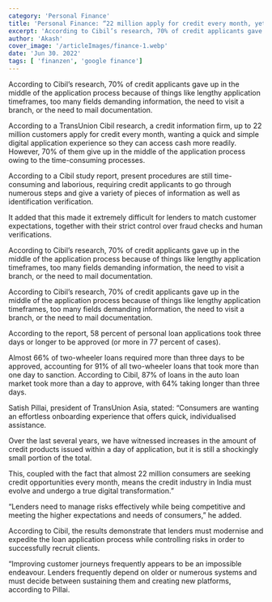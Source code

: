 ```yaml
---
category: 'Personal Finance' 
title: 'Personal Finance: “22 million apply for credit every month, yet 70% give up due to complexity.”'
excerpt: 'According to Cibil’s research, 70% of credit applicants gave up in the middle of the application process because of things'
author: 'Akash'
cover_image: '/articleImages/finance-1.webp'
date: 'Jun 30. 2022'
tags: [	'finanzen', 'google finance']
---
```


According to Cibil’s research, 70% of credit applicants gave up in the middle of the application process because of things like lengthy application timeframes, too many fields demanding information, the need to visit a branch, or the need to mail documentation.

According to a TransUnion Cibil research, a credit information firm, up to 22 million customers apply for credit every month, wanting a quick and simple digital application experience so they can access cash more readily. However, 70% of them give up in the middle of the application process owing to the time-consuming processes.

According to a Cibil study report, present procedures are still time-consuming and laborious, requiring credit applicants to go through numerous steps and give a variety of pieces of information as well as identification verification.

It added that this made it extremely difficult for lenders to match customer expectations, together with their strict control over fraud checks and human verifications.

According to Cibil’s research, 70% of credit applicants gave up in the middle of the application process because of things like lengthy application timeframes, too many fields demanding information, the need to visit a branch, or the need to mail documentation.

According to Cibil’s research, 70% of credit applicants gave up in the middle of the application process because of things like lengthy application timeframes, too many fields demanding information, the need to visit a branch, or the need to mail documentation.

According to the report, 58 percent of personal loan applications took three days or longer to be approved (or more in 77 percent of cases).

Almost 66% of two-wheeler loans required more than three days to be approved, accounting for 91% of all two-wheeler loans that took more than one day to sanction. According to Cibil, 87% of loans in the auto loan market took more than a day to approve, with 64% taking longer than three days.

Satish Pillai, president of TransUnion Asia, stated: “Consumers are wanting an effortless onboarding experience that offers quick, individualised assistance.

Over the last several years, we have witnessed increases in the amount of credit products issued within a day of application, but it is still a shockingly small portion of the total.

This, coupled with the fact that almost 22 million consumers are seeking credit opportunities every month, means the credit industry in India must evolve and undergo a true digital transformation.”

“Lenders need to manage risks effectively while being competitive and meeting the higher expectations and needs of consumers,” he added.

According to Cibil, the results demonstrate that lenders must modernise and expedite the loan application process while controlling risks in order to successfully recruit clients.

“Improving customer journeys frequently appears to be an impossible endeavour. Lenders frequently depend on older or numerous systems and must decide between sustaining them and creating new platforms, according to Pillai.